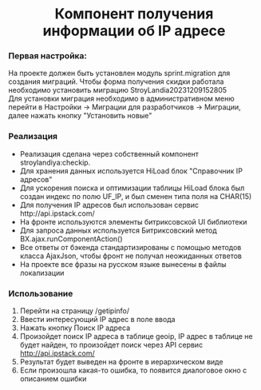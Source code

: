 <h1 align="center">Компонент получения информации об IP адресе</h1>

<h3>Первая настройка:</h3>
На проекте должен быть установлен модуль sprint.migration для создания миграций.
Чтобы форма получения скидки работала необходимо установить миграцию
StroyLandia20231209152805
<br>
Для установки миграция необходимо в административном меню перейти в 
Настройки -> Миграции для разработчиков -> Миграции, далее нажать 
кнопку "Установить новые"

<h3>Реализация</h3>
<ul>
    <li>
        Реализация сделана через собственный компонент stroylandiya:checkip.
    </li>
    <li>
        Для хранения данных используется HiLoad блок "Справочник IP адресов"
    </li>
    <li>
        Для ускорения поиска и оптимизации таблицы HiLoad блока был создан индекс по полю UF_IP, и был сменен типа поля на CHAR(15) 
    </li>
    <li>
        Для получения IP адресов был использован сервис http://api.ipstack.com/
    </li>
    <li>
        На фронте используются элементы битриксовской UI библиотеки
    </li>
    <li>
        Для запроса данных используется Битриксовский метод BX.ajax.runComponentAction()
    </li>
    <li>
        Все ответы от бэкенда стандартизированы с помощью методов класса AjaxJson, чтобы фронт не получал неожиданных ответов 
    </li>
    <li>
        На проекте все фразы на русском языке вынесены в файлы локализации
    </li>
</ul>

<h3>Использование</h3>

1) Перейти на страницу /getipinfo/
2) Ввести интересующий IP адрес в поле ввода
3) Нажать кнопку Поиск IP адреса
4) Произойдет поиск IP адреса в таблице geoip, IP адрес в таблице не будет найден, то произойдет поиск через API сервис http://api.ipstack.com/
5) Результат будет выведен на фронте в иерархическом виде
6) Если произошла какая-то ошибка, то появится диалоговое окно с описанием ошибки
